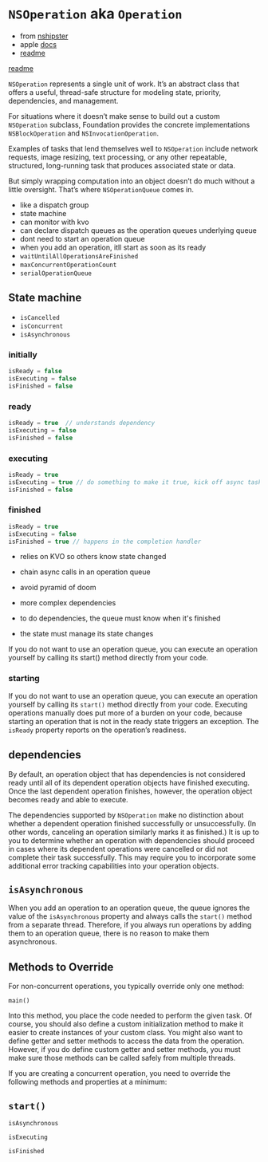 # `NSOperation` aka `Operation`

* from [nshipster](http://nshipster.com/nsoperation/)
* apple [docs](https://developer.apple.com/documentation/foundation/operation)
* [readme](https://www.raywenderlich.com/190008/operation-and-operationqueue-tutorial-in-swift)

[readme](https://agostini.tech/2017/07/30/understanding-operation-and-operationqueue-in-swift/)

`NSOperation` represents a single unit of work. It’s an abstract class that offers
a useful, thread-safe structure for modeling state, priority, dependencies, and
management.

For situations where it doesn’t make sense to build out a custom `NSOperation`
subclass, Foundation provides the concrete implementations `NSBlockOperation` and
`NSInvocationOperation`.

Examples of tasks that lend themselves well to `NSOperation` include network
requests, image resizing, text processing, or any other repeatable, structured,
long-running task that produces associated state or data.

But simply wrapping computation into an object doesn’t do much without a little
oversight. That’s where `NSOperationQueue` comes in.


* like a dispatch group
* state machine
* can monitor with kvo
* can declare dispatch queues as the operation queues underlying queue
* dont need to start an operation queue
* when you add an operation, itll start as soon as its ready
* `waitUntilAllOperationsAreFinished`
* `maxConcurrentOperationCount`
* `serialOperationQueue`

## State machine
* `isCancelled`
* `isConcurrent`
* `isAsynchronous`

### initially
```swift
isReady = false
isExecuting = false
isFinished = false
```

### ready
```swift
isReady = true  // understands dependency
isExecuting = false
isFinished = false
```

### executing
```swift
isReady = true  
isExecuting = true // do something to make it true, kick off async task
isFinished = false
```

### finished
```swift
isReady = true
isExecuting = false
isFinished = true // happens in the completion handler
```

* relies on KVO so others know state changed
* chain async calls in an operation queue
* avoid pyramid of doom
* more complex dependencies

* to do dependencies, the queue must know when it's finished
* the state must manage its state changes


If you do not want to use an operation queue, you can execute an operation yourself by calling its start() method directly from your code.

### starting

If you do not want to use an operation queue, you can execute an operation
yourself by calling its `start()` method directly from your code. Executing
operations manually does put more of a burden on your code, because starting an
operation that is not in the ready state triggers an exception. The `isReady`
property reports on the operation’s readiness.


## dependencies
By default, an operation object that has dependencies is not considered ready
until all of its dependent operation objects have finished executing. Once the
last dependent operation finishes, however, the operation object becomes ready
and able to execute.

The dependencies supported by `NSOperation` make no distinction about whether a
dependent operation finished successfully or unsuccessfully. (In other words,
canceling an operation similarly marks it as finished.) It is up to you to
determine whether an operation with dependencies should proceed in cases where
its dependent operations were cancelled or did not complete their task
successfully. This may require you to incorporate some additional error tracking
capabilities into your operation objects.


## `isAsynchronous`
When you add an operation to an operation queue, the queue ignores the value of
the `isAsynchronous` property and always calls the `start()` method from a separate
thread. Therefore, if you always run operations by adding them to an operation
queue, there is no reason to make them asynchronous.


## Methods to Override

For non-concurrent operations, you typically override only one method:

`main()`

Into this method, you place the code needed to perform the given task. Of
course, you should also define a custom initialization method to make it easier
to create instances of your custom class. You might also want to define getter
and setter methods to access the data from the operation. However, if you do
define custom getter and setter methods, you must make sure those methods can be
called safely from multiple threads.

If you are creating a concurrent operation, you need to override the following
methods and properties at a minimum:

## `start()`

`isAsynchronous`

`isExecuting`

`isFinished`
